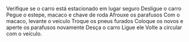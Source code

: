 Verifique se o carro está estacionado em lugar seguro
Desligue o carro
Pegue o estepe, macaco e chave de roda
Afrouxe os parafusos 
Com o macaco, levante o veículo
Troque os pneus furados
Coloque os novos e aperte os parafusos novamente
Desça o carro
Ligue ele 
Volte a circular com o veículo.
